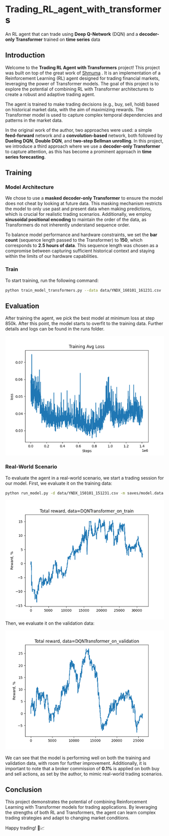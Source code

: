 # Trading_RL_agent_with_transformers
An RL agent that can trade using **Deep Q-Network** (DQN) and a **decoder-only Transformer** trained on **time series** data

## Introduction

Welcome to the **Trading RL Agent with Transformers** project! This project was built on top of the great work of [Shmuma](https://github.com/shmuma)
. It is an implementation of a Reinforcement Learning (RL) agent designed for trading financial markets, leveraging the power of Transformer models. The goal of this project is to explore the potential of combining RL with Transformer architectures to create a robust and adaptive trading agent.

The agent is trained to make trading decisions (e.g., buy, sell, hold) based on historical market data, with the aim of maximizing rewards. The Transformer model is used to capture complex temporal dependencies and patterns in the market data.

In the original work of the author, two approaches were used: a simple **feed-forward** network and a **convolution-based** network, both followed by **Dueling DQN**, **Double DQN**, and **two-step Bellman unrolling**. In this project, we introduce a third approach where we use a **decoder-only Transformer** to capture attention, as this has become a prominent approach in **time series forecasting**.

## Training

### Model Architecture
We chose to use a **masked decoder-only Transformer** to ensure the model does not cheat by looking at future data. This masking mechanism restricts the model to only use past and present data when making predictions, which is crucial for realistic trading scenarios. Additionally, we employ **sinusoidal positional encoding** to maintain the order of the data, as Transformers do not inherently understand sequence order.

To balance model performance and hardware constraints, we set the **bar count** (sequence length passed to the Transformer) to **150**, which corresponds to **2.5 hours of data**. This sequence length was chosen as a compromise between capturing sufficient historical context and staying within the limits of our hardware capabilities.
### Train
To start training, run the following command:

```bash
python train_model_transformers.py --data data/YNDX_160101_161231.csv  -r run --dev cuda
```



## Evaluation
After training the agent, we pick the best model at minimum loss at step 850k. After this point, the model starts to overfit to the training data. Further details and logs can be found in the runs folder.

![Loss Plot](assets/avgloss.png)


### Real-World Scenario
To evaluate the agent in a real-world scenario, we start a trading session for our model. First, we evaluate it on the training data:

```bash
python run_model.py -d data/YNDX_150101_151231.csv -m saves/model.data -n transformers_on_validation --type transformers
```

![Training Data Evaluation](assets/rewards-DQNTransformer_on_train.png)
Then, we evaluate it on the validation data:

![Validation Data Evaluation](assets/rewards-DQNTransformer_on_validation.png)

We can see that the model is performing well on both the training and validation data, with room for further improvement. Additionally, it is important to note that a broker commission of **0.1%** is applied on both buy and sell actions, as set by the author, to mimic real-world trading scenarios.


## Conclusion
This project demonstrates the potential of combining Reinforcement Learning with Transformer models for trading applications. By leveraging the strengths of both RL and Transformers, the agent can learn complex trading strategies and adapt to changing market conditions. 



Happy trading! 🚀📈
